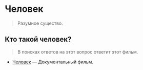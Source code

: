 
# Человек

> Разумное существо.

## Кто такой человек?

> В поисках ответов на этот вопрос ответит этот фильм.

- [Человек](/human) — Документальный фильм.
